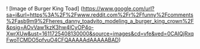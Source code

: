! [Image of Burger King Toad] (https://www.google.com/url?sa=i&url=https%3A%2F%2Fwww.reddit.com%2Fr%2Ffunny%2Fcomments%2Fasb9m9%2Fheres_danny_toadvito_modeling_a_burger_king_crown%2F&psig=AOvVaw1kzK3hw4lCyOP4o-XwrXUw&ust=1611725408130000&source=images&cd=vfe&ved=0CAIQjRxqFwoTCMDO5pfvuO4CFQAAAAAdAAAAABAD)
